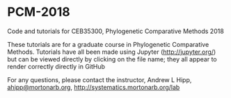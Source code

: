 # PCM-2018
Code and tutorials for CEB35300, Phylogenetic Comparative Methods 2018

These tutorials are for a graduate course in Phylogenetic Comparative Methods. Tutorials have all been made using Jupyter (http://jupyter.org/) but can be viewed directly by clicking on the file name; they all appear to render correctly directly in GitHub

For any questions, please contact the instructor, Andrew L Hipp, ahipp@mortonarb.org, http://systematics.mortonarb.org/lab
